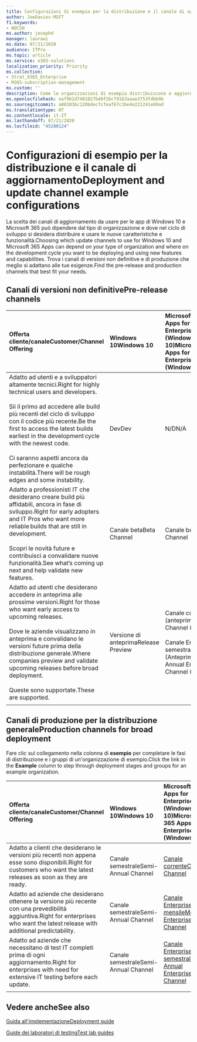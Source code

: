 ```yaml
---
title: Configurazioni di esempio per la distribuzione e il canale di aggiornamento
author: JoeDavies-MSFT
f1.keywords:
- NOCSH
ms.author: josephd
manager: laurawi
ms.date: 07/21/2020
audience: ITPro
ms.topic: article
ms.service: o365-solutions
localization_priority: Priority
ms.collection:
- Strat_O365_Enterprise
- M365-subscription-management
ms.custom: ''
description: Come le organizzazioni di esempio distribuiscono e aggiornano i canali.
ms.openlocfilehash: eaf962d7481027b49f26c79163aaae3753fdbb9b
ms.sourcegitcommit: a08103bc120bdec7cfeaf67c1be4e221241e69ad
ms.translationtype: HT
ms.contentlocale: it-IT
ms.lasthandoff: 07/21/2020
ms.locfileid: "45200124"
---
```

# <a name="deployment-and-update-channel-example-configurations"></a><span data-ttu-id="c924c-103">Configurazioni di esempio per la distribuzione e il canale di aggiornamento</span><span class="sxs-lookup"><span data-stu-id="c924c-103">Deployment and update channel example configurations</span></span>

<span data-ttu-id="c924c-104">La scelta dei canali di aggiornamento da usare per le app di Windows 10 e Microsoft 365 può dipendere dal tipo di organizzazione e dove nel ciclo di sviluppo si desidera distribuire e usare le nuove caratteristiche e funzionalità.</span><span class="sxs-lookup"><span data-stu-id="c924c-104">Choosing which update channels to use for Windows 10 and Microsoft 365 Apps can depend on your type of organization and where on the development cycle you want to be deploying and using new features and capabilities.</span></span> <span data-ttu-id="c924c-105">Trova i canali di versioni non definitive e di produzione che meglio si adattano alle tue esigenze.</span><span class="sxs-lookup"><span data-stu-id="c924c-105">Find the pre-release and production channels that best fit your needs.</span></span>

## <a name="pre-release-channels"></a><span data-ttu-id="c924c-106">Canali di versioni non definitive</span><span class="sxs-lookup"><span data-stu-id="c924c-106">Pre-release channels</span></span>

| <span data-ttu-id="c924c-107">Offerta cliente/canale</span><span class="sxs-lookup"><span data-stu-id="c924c-107">Customer/Channel Offering</span></span> | <span data-ttu-id="c924c-108">Windows 10</span><span class="sxs-lookup"><span data-stu-id="c924c-108">Windows 10</span></span> | <span data-ttu-id="c924c-109">Microsoft 365 Apps for Enterprise (Windows 10)</span><span class="sxs-lookup"><span data-stu-id="c924c-109">Microsoft 365 Apps for Enterprise (Windows 10)</span></span> |
|:-------|:-------|:-----|
| <span data-ttu-id="c924c-110">Adatto ad utenti e a sviluppatori altamente tecnici.</span><span class="sxs-lookup"><span data-stu-id="c924c-110">Right for highly technical users and developers.</span></span> <br><br> <span data-ttu-id="c924c-111">Sii il primo ad accedere alle build più recenti del ciclo di sviluppo con il codice più recente.</span><span class="sxs-lookup"><span data-stu-id="c924c-111">Be the first to access the latest builds earliest in the development cycle with the newest code.</span></span> <br><br> <span data-ttu-id="c924c-112">Ci saranno aspetti ancora da perfezionare e qualche instabilità.</span><span class="sxs-lookup"><span data-stu-id="c924c-112">There will be rough edges and some instability.</span></span> | <span data-ttu-id="c924c-113">Dev</span><span class="sxs-lookup"><span data-stu-id="c924c-113">Dev</span></span> | <span data-ttu-id="c924c-114">N/D</span><span class="sxs-lookup"><span data-stu-id="c924c-114">N/A</span></span> |
| <span data-ttu-id="c924c-115">Adatto a professionisti IT che desiderano creare build più affidabili, ancora in fase di sviluppo.</span><span class="sxs-lookup"><span data-stu-id="c924c-115">Right for early adopters and IT Pros who want more reliable builds that are still in development.</span></span> <br><br> <span data-ttu-id="c924c-116">Scopri le novità future e contribuisci a convalidare nuove funzionalità.</span><span class="sxs-lookup"><span data-stu-id="c924c-116">See what’s coming up next and help validate new features.</span></span> | <span data-ttu-id="c924c-117">Canale beta</span><span class="sxs-lookup"><span data-stu-id="c924c-117">Beta Channel</span></span> | <span data-ttu-id="c924c-118">Canale beta</span><span class="sxs-lookup"><span data-stu-id="c924c-118">Beta Channel</span></span> |
| <span data-ttu-id="c924c-119">Adatto ad utenti che desiderano accedere in anteprima alle prossime versioni.</span><span class="sxs-lookup"><span data-stu-id="c924c-119">Right for those who want early access to upcoming releases.</span></span> <br><br> <span data-ttu-id="c924c-120">Dove le aziende visualizzano in anteprima e convalidano le versioni future prima della distribuzione generale.</span><span class="sxs-lookup"><span data-stu-id="c924c-120">Where companies preview and validate upcoming releases before broad deployment.</span></span> <br><br> <span data-ttu-id="c924c-121">Queste sono supportate.</span><span class="sxs-lookup"><span data-stu-id="c924c-121">These are supported.</span></span> <br>  | <span data-ttu-id="c924c-122">Versione di anteprima</span><span class="sxs-lookup"><span data-stu-id="c924c-122">Release Preview</span></span> | <span data-ttu-id="c924c-123">Canale corrente (anteprima)</span><span class="sxs-lookup"><span data-stu-id="c924c-123">Current Channel (Preview)</span></span> <br><br> <span data-ttu-id="c924c-124">Canale Enterprise semestrale (Anteprima)</span><span class="sxs-lookup"><span data-stu-id="c924c-124">Semi-Annual Enterprise Channel (Preview)</span></span>|
||||

## <a name="production-channels-for-broad-deployment"></a><span data-ttu-id="c924c-125">Canali di produzione per la distribuzione generale</span><span class="sxs-lookup"><span data-stu-id="c924c-125">Production channels for broad deployment</span></span>

<span data-ttu-id="c924c-126">Fare clic sul collegamento nella colonna di **esempio** per completare le fasi di distribuzione e i gruppi di un'organizzazione di esempio.</span><span class="sxs-lookup"><span data-stu-id="c924c-126">Click the link in the **Example** column to step through deployment stages and groups for an example organization.</span></span>

| <span data-ttu-id="c924c-127">Offerta cliente/canale</span><span class="sxs-lookup"><span data-stu-id="c924c-127">Customer/Channel Offering</span></span> | <span data-ttu-id="c924c-128">Windows 10</span><span class="sxs-lookup"><span data-stu-id="c924c-128">Windows 10</span></span> | <span data-ttu-id="c924c-129">Microsoft 365 Apps for Enterprise (Windows 10)</span><span class="sxs-lookup"><span data-stu-id="c924c-129">Microsoft 365 Apps for Enterprise (Windows 10)</span></span> | <span data-ttu-id="c924c-130">Esempio</span><span class="sxs-lookup"><span data-stu-id="c924c-130">Example</span></span> |
|:-------|:-------|:-----|:-------|
| <span data-ttu-id="c924c-131">Adatto a clienti che desiderano le versioni più recenti non appena esse sono disponibili.</span><span class="sxs-lookup"><span data-stu-id="c924c-131">Right for customers who want the latest releases as soon as they are ready.</span></span> | <span data-ttu-id="c924c-132">Canale semestrale</span><span class="sxs-lookup"><span data-stu-id="c924c-132">Semi-Annual Channel</span></span> | [<span data-ttu-id="c924c-133">Canale corrente</span><span class="sxs-lookup"><span data-stu-id="c924c-133">Current Channel</span></span>](https://docs.microsoft.com/deployoffice/overview-update-channels#current-channel-overview) | [<span data-ttu-id="c924c-134">Versioni più recenti</span><span class="sxs-lookup"><span data-stu-id="c924c-134">Latest releases</span></span>](deploy-update-channels-examples-rapid-deploy.md) |
| <span data-ttu-id="c924c-135">Adatto ad aziende che desiderano ottenere la versione più recente con una prevedibilità aggiuntiva.</span><span class="sxs-lookup"><span data-stu-id="c924c-135">Right for enterprises who want the latest release with additional predictability.</span></span> | <span data-ttu-id="c924c-136">Canale semestrale</span><span class="sxs-lookup"><span data-stu-id="c924c-136">Semi-Annual Channel</span></span> | [<span data-ttu-id="c924c-137">Canale Enterprise mensile</span><span class="sxs-lookup"><span data-stu-id="c924c-137">Monthly Enterprise Channel</span></span>](https://docs.microsoft.com/deployoffice/overview-update-channels#monthly-enterprise-channel-overview) |  |
| <span data-ttu-id="c924c-138">Adatto ad aziende che necessitano di test IT completi prima di ogni aggiornamento.</span><span class="sxs-lookup"><span data-stu-id="c924c-138">Right for enterprises with need for extensive IT testing before each update.</span></span> | <span data-ttu-id="c924c-139">Canale semestrale</span><span class="sxs-lookup"><span data-stu-id="c924c-139">Semi-Annual Channel</span></span> | [<span data-ttu-id="c924c-140">Canale Enterprise semestrale</span><span class="sxs-lookup"><span data-stu-id="c924c-140">Semi-Annual Enterprise Channel</span></span>](https://docs.microsoft.com/deployoffice/overview-update-channels#semi-annual-enterprise-channel-overview) |  |
|||||


## <a name="see-also"></a><span data-ttu-id="c924c-141">Vedere anche</span><span class="sxs-lookup"><span data-stu-id="c924c-141">See also</span></span>

[<span data-ttu-id="c924c-142">Guida all'implementazione</span><span class="sxs-lookup"><span data-stu-id="c924c-142">Deployment guide</span></span>](deploy-microsoft-365-enterprise.md)

[<span data-ttu-id="c924c-143">Guide dei laboratori di testing</span><span class="sxs-lookup"><span data-stu-id="c924c-143">Test lab guides</span></span>](m365-enterprise-test-lab-guides.md)

